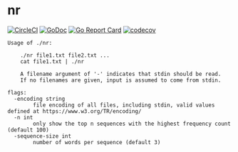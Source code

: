 # nr

[![CircleCI](https://circleci.com/gh/joshuarubin/nr.svg?style=svg)](https://circleci.com/gh/joshuarubin/nr) [![GoDoc](https://godoc.org/jrubin.io/nr?status.svg)](https://godoc.org/jrubin.io/nr) [![Go Report Card](https://goreportcard.com/badge/jrubin.io/nr)](https://goreportcard.com/report/jrubin.io/nr) [![codecov](https://codecov.io/gh/joshuarubin/nr/branch/master/graph/badge.svg)](https://codecov.io/gh/joshuarubin/nr)

```
Usage of ./nr:

	./nr file1.txt file2.txt ...
	cat file1.txt | ./nr

	A filename argument of '-' indicates that stdin should be read.
	If no filenames are given, input is assumed to come from stdin.

flags:
  -encoding string
    	file encoding of all files, including stdin, valid values defined at https://www.w3.org/TR/encoding/
  -n int
    	only show the top n sequences with the highest frequency count (default 100)
  -sequence-size int
    	number of words per sequence (default 3)
```
